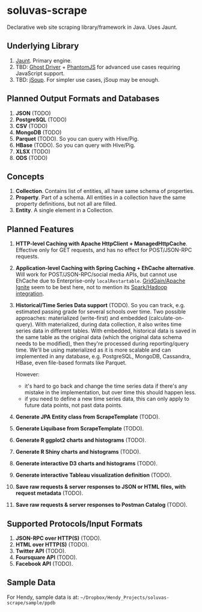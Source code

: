# soluvas-scrape
Declarative web site scraping library/framework in Java. Uses Jaunt.

## Underlying Library

1. [Jaunt](http://jaunt-api.com/). Primary engine.
2. TBD: [Ghost Driver](https://github.com/detro/ghostdriver) + [PhantomJS](http://phantomjs.org/) for advanced use cases requiring JavaScript support.
3. TBD: [jSoup](http://jsoup.org). For simpler use cases, jSoup may be enough.

## Planned Output Formats and Databases

1. **JSON** (TODO)
2. **PostgreSQL** (TODO)
3. **CSV** (TODO)
4. **MongoDB** (TODO)
5. **Parquet** (TODO). So you can query with Hive/Pig.
6. **HBase** (TODO). So you can query with Hive/Pig.
7. **XLSX** (TODO)
8. **ODS** (TODO)

## Concepts

1. **Collection**. Contains list of entities, all have same schema of properties.
2. **Property**. Part of a schema. All entities in a collection have the same property definitions, but not all are filled.
3. **Entity**. A single element in a Collection.

## Planned Features

1. **HTTP-level Caching with Apache HttpClient + ManagedHttpCache**. Effective only for GET requests, and has no effect
    for POST/JSON-RPC requests.

2. **Application-level Caching with Spring Caching + EhCache alternative**. Will work for
    POST/JSON-RPC/social media APIs, but cannot use EhCache due to Enterprise-only `localRestartable`.
    [GridGain/Apache Ignite](https://ignite.incubator.apache.org/) seem to be best here, not to mention its
    [Spark/Hadoop integration](https://apacheignite.readme.io/v1.2/docs/overview).

2. **Historical/Time Series Data support** (TODO). So you can track, e.g. estimated passing grade for several schools over time.
    Two possible approaches: materialized (write-first) and embedded (calculate-on-query).
    With materialized, during data collection, it also writes time series data in different tables.
    With embedded, historical data is saved in the same table as the original data (which the original data schema
    needs to be modified), then they're processed during reporting/query time.
    We'll be using materialized as it is more scalable and can implemented in any database, e.g. PostgreSQL, MongoDB,
    Cassandra, HBase, even file-based formats like Parquet.
    
    However:
    
    * it's hard to go back and change the time series data if there's any mistake in the implementation,
      but over time this should happen less.
    * if you need to define a new time series data, this can only apply to future data points, not past data points.

3. **Generate JPA Entity class from ScrapeTemplate** (TODO).
4. **Generate Liquibase from ScrapeTemplate** (TODO).
5. **Generate R ggplot2 charts and histograms** (TODO).
6. **Generate R Shiny charts and histograms** (TODO).
7. **Generate interactive D3 charts and histograms** (TODO).
8. **Generate interactive Tableau visualization definition** (TODO).
9. **Save raw requests & server responses to JSON or HTML files, with request metadata** (TODO).
10. **Save raw requests & server responses to Postman Catalog** (TODO).

## Supported Protocols/Input Formats

1. **JSON-RPC over HTTP(S)** (TODO).
2. **HTML over HTTP(S)** (TODO).
3. **Twitter API** (TODO).
4. **Foursquare API** (TODO).
5. **Facebook API** (TODO).

## Sample Data

For Hendy, sample data is at: `~/Dropbox/Hendy_Projects/soluvas-scrape/sample/ppdb`
